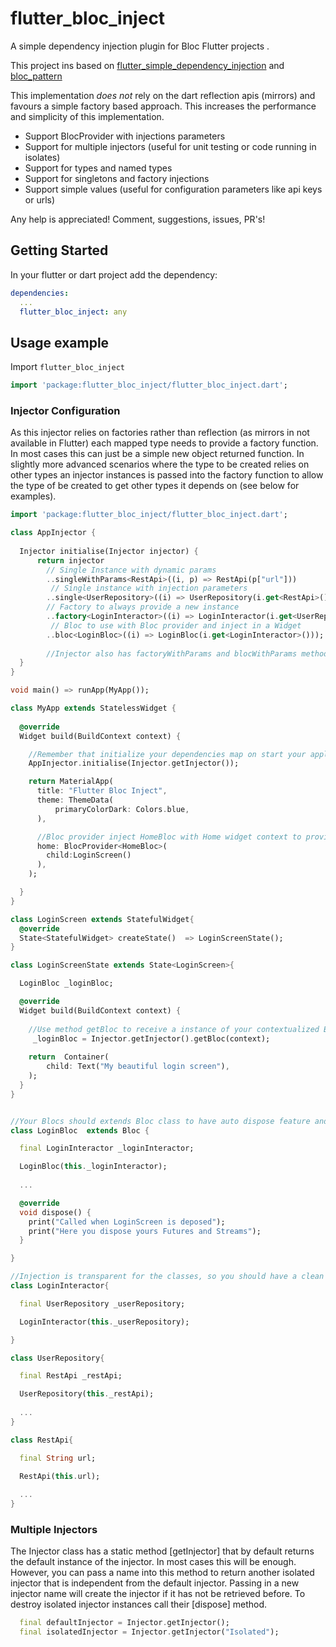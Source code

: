 # flutter_bloc_inject

A simple dependency injection plugin for Bloc Flutter projects .


This project ins based on [flutter_simple_dependency_injection](https://github.com/jonsamwell/flutter_simple_dependency_injection) and [bloc_pattern](https://github.com/jacobaraujo7/bloc-pattern/)

This implementation *does not* rely on the dart reflection apis (mirrors) and favours a simple factory based approach.
This increases the performance and simplicity of this implementation.

* Support BlocProvider with injections parameters
* Support for multiple injectors (useful for unit testing or code running in isolates)
* Support for types and named types
* Support for singletons and factory injections
* Support simple values (useful for configuration parameters like api keys or urls)

Any help is appreciated! Comment, suggestions, issues, PR's!

## Getting Started

In your flutter or dart project add the dependency:

```yml
dependencies:
  ...
  flutter_bloc_inject: any
```

## Usage example

Import `flutter_bloc_inject`

```dart
import 'package:flutter_bloc_inject/flutter_bloc_inject.dart';
```

### Injector Configuration

As this injector relies on factories rather than reflection (as mirrors in not available in Flutter)
each mapped type needs to provide a factory function.  In most cases this can just be a simple 
new object returned function.  In slightly more advanced scenarios where the type to be created relies
on other types an injector instances is passed into the factory function to allow the type of be created
to get other types it depends on (see below for examples).
    
```dart
import 'package:flutter_bloc_inject/flutter_bloc_inject.dart';

class AppInjector {
  
  Injector initialise(Injector injector) {
      return injector
        // Single Instance with dynamic params
        ..singleWithParams<RestApi>((i, p) => RestApi(p["url"])) 
         // Single instance with injection parameters
        ..single<UserRepository>((i) => UserRepository(i.get<RestApi>()))
        // Factory to always provide a new instance
        ..factory<LoginInteractor>((i) => LoginInteractor(i.get<UserRepository>())) 
         // Bloc to use with Bloc provider and inject in a Widget
        ..bloc<LoginBloc>((i) => LoginBloc(i.get<LoginInteractor>()));
        
        //Injector also has factoryWithParams and blocWithParams method 
  }
}

void main() => runApp(MyApp());

class MyApp extends StatelessWidget {
  
  @override
  Widget build(BuildContext context) {

    //Remember that initialize your dependencies map on start your application
    AppInjector.initialise(Injector.getInjector());

    return MaterialApp(
      title: "Flutter Bloc Inject",
      theme: ThemeData(
          primaryColorDark: Colors.blue,
      ),

      //Bloc provider inject HomeBloc with Home widget context to provides auto dispose to Bloc when widget is disposed
      home: BlocProvider<HomeBloc>(
        child:LoginScreen() 
      ),
    );

  }
}

class LoginScreen extends StatefulWidget{
  @override
  State<StatefulWidget> createState()  => LoginScreenState();
}

class LoginScreenState extends State<LoginScreen>{

  LoginBloc _loginBloc;

  @override
  Widget build(BuildContext context) {
    
    //Use method getBloc to receive a instance of your contextualized Bloc
     _loginBloc = Injector.getInjector().getBloc(context);
    
    return  Container(
        child: Text("My beautiful login screen"),
    );
  }
}


//Your Blocs should extends Bloc class to have auto dispose feature and use methods bloc and getBloc of Injector
class LoginBloc  extends Bloc {

  final LoginInteractor _loginInteractor;

  LoginBloc(this._loginInteractor);
  
  ...

  @override
  void dispose() {
    print("Called when LoginScreen is deposed");
    print("Here you dispose yours Futures and Streams");
  }

}

//Injection is transparent for the classes, so you should have a clean code \0/
class LoginInteractor{

  final UserRepository _userRepository;

  LoginInteractor(this._userRepository);

}

class UserRepository{

  final RestApi _restApi;

  UserRepository(this._restApi);
  
  ...
}

class RestApi{

  final String url;

  RestApi(this.url);
  
  ...
}

```

### Multiple Injectors

The Injector class has a static method [getInjector] that by default returns the default instance of the injector.  In most cases this will be enough.
However, you can pass a name into this method to return another isolated injector that is independent from the default injector.  Passing in a new 
injector name will create the injector if it has not be retrieved before.  To destroy isolated injector instances call their [dispose] method.

```dart
  final defaultInjector = Injector.getInjector();
  final isolatedInjector = Injector.getInjector("Isolated");
```
